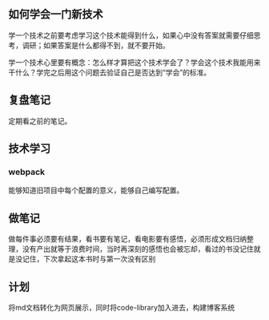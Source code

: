 ## 如何学会一门新技术
学一个技术之前要考虑学习这个技术能得到什么，如果心中没有答案就需要仔细思考，调研；如果答案是什么都得不到，就不要开始。

学一个技术心里要有概念：怎么样才算把这个技术学会了？学会这个技术我能用来干什么？学完之后用这个问题去验证自己是否达到“学会”的标准。

## 复盘笔记

定期看之前的笔记。

## 技术学习

### webpack

能够知道旧项目中每个配置的意义，能够自己编写配置。

## 做笔记
做每件事必须要有结果，看书要有笔记，看电影要有感悟，必须形成文档归纳整理，没有产出就等于浪费时间，当时再深刻的感悟也会被忘却，看过的书没记住就是没记住，下次拿起这本书时与第一次没有区别


## 计划

将md文档转化为网页展示，同时将code-library加入进去，构建博客系统